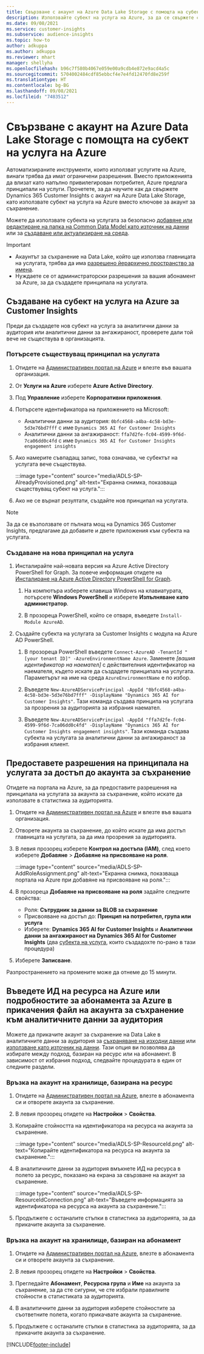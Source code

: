 ```yaml
---
title: Свързване с акаунт на Azure Data Lake Storage с помощта на субект на услуга
description: Използвайте субект на услуга на Azure, за да се свържете с вашето data lake.
ms.date: 09/08/2021
ms.service: customer-insights
ms.subservice: audience-insights
ms.topic: how-to
author: adkuppa
ms.author: adkuppa
ms.reviewer: mhart
manager: shellyha
ms.openlocfilehash: b96c7f580b4067e059e00a9cdb4e872e9acd4a5c
ms.sourcegitcommit: 5704002484cdf85ebbcf4e7e4fd12470fd8e259f
ms.translationtype: HT
ms.contentlocale: bg-BG
ms.lasthandoff: 09/08/2021
ms.locfileid: "7483512"
---
```

# <a name="connect-to-an-azure-data-lake-storage-account-by-using-an-azure-service-principal"></a>Свързване с акаунт на Azure Data Lake Storage с помощта на субект на услуга на Azure

Автоматизираните инструменти, които използват услугите на Azure, винаги трябва да имат ограничени разрешения. Вместо приложенията да влизат като напълно привилегирован потребител, Azure предлага принципали на услуги. Прочетете, за да научите как да свържете Dynamics 365 Customer Insights с акаунт на Azure Data Lake Storage, като използвате субект на услуга на Azure вместо ключове за акаунт за съхранение. 

Можете да използвате субекта на услугата за безопасно [добавяне или редактиране на папка на Common Data Model като източник на данни](connect-common-data-model.md) или за [създаване или актуализиране на среда](get-started-paid.md).

> [!IMPORTANT]
> - Акаунтът за съхранение на Data Lake, който ще използва главницата на услугата, трябва да има [разрешено йерархично пространство за имена](/azure/storage/blobs/data-lake-storage-namespace).
> - Нуждаете се от администраторски разрешения за вашия абонамент за Azure, за да създадете принципала на услугата.

## <a name="create-an-azure-service-principal-for-customer-insights"></a>Създаване на субект на услуга на Azure за Customer Insights

Преди да създадете нов субект на услуга за аналитични данни за аудитория или аналитични данни за ангажираност, проверете дали той вече не съществува в организацията.

### <a name="look-for-an-existing-service-principal"></a>Потърсете съществуващ принципал на услугата

1. Отидете на [Административен портал на Azure](https://portal.azure.com) и влезте във вашата организация.

2. От **Услуги на Azure** изберете **Azure Active Directory**.

3. Под **Управление** изберете **Корпоративни приложения**.

4. Потърсете идентификатора на приложението на Microsoft:
   - Аналитични данни за аудитория: `0bfc4568-a4ba-4c58-bd3e-5d3e76bd7fff` с име `Dynamics 365 AI for Customer Insights`
   - Аналитични данни за ангажираност: `ffa7d2fe-fc04-4599-9f6d-7ca06dd0c4fd` с име `Dynamics 365 AI for Customer Insights engagement insights`

5. Ако намерите съвпадащ запис, това означава, че субектът на услугата вече съществува. 
   
   :::image type="content" source="media/ADLS-SP-AlreadyProvisioned.png" alt-text="Екранна снимка, показваща съществуващ субект на услуга.":::
   
6. Ако не се върнат резултати, създайте нов принципал на услугата.

>[!NOTE]
>За да се възползвате от пълната мощ на Dynamics 365 Customer Insights, предлагаме да добавите и двете приложения към субекта на услугата.

### <a name="create-a-new-service-principal"></a>Създаване на нова принципал на услуга

1. Инсталирайте най-новата версия на Azure Active Directory PowerShell for Graph. За повече информация отидете на [Инсталиране на Azure Active Directory PowerShell for Graph](/powershell/azure/active-directory/install-adv2).

   1. На компютъра изберете клавиша Windows на клавиатурата, потърсете **Windows PowerShell** и изберете **Изпълняване като администратор**.
   
   1. В прозореца PowerShell, който се отваря, въведете `Install-Module AzureAD`.

2. Създайте субекта на услугата за Customer Insights с модула на Azure AD PowerShell.

   1. В прозореца PowerShell въведете `Connect-AzureAD -TenantId "[your tenant ID]" -AzureEnvironmentName Azure`. Заменете *[вашия идентификатор на наемател]* с действителния идентификатор на наемателя, където искате да създадете принципала на услугата. Параметърът на име на среда `AzureEnvironmentName` е по избор.
  
   1. Въведете `New-AzureADServicePrincipal -AppId "0bfc4568-a4ba-4c58-bd3e-5d3e76bd7fff" -DisplayName "Dynamics 365 AI for Customer Insights"`. Тази команда създава принципа на услугата за прозрения за аудиторията за избрания наемател. 

   1. Въведете `New-AzureADServicePrincipal -AppId "ffa7d2fe-fc04-4599-9f6d-7ca06dd0c4fd" -DisplayName "Dynamics 365 AI for Customer Insights engagement insights"`. Тази команда създава субекта на услугата за аналитични данни за ангажираност за избрания клиент.

## <a name="grant-permissions-to-the-service-principal-to-access-the-storage-account"></a>Предоставете разрешения на принципала на услугата за достъп до акаунта за съхранение

Отидете на портала на Azure, за да предоставите разрешения на принципала на услугата за акаунта за съхранение, който искате да използвате в статистика за аудиторията.

1. Отидете на [Административен портал на Azure](https://portal.azure.com) и влезте във вашата организация.

1. Отворете акаунта за съхранение, до който искате да има достъп главницата на услугата, за да има прозрения за аудиторията.

1. В левия прозорец изберете **Контрол на достъпа (IAM)**, след което изберете **Добавяне** > **Добавяне на присвояване на роля**.

   :::image type="content" source="media/ADLS-SP-AddRoleAssignment.png" alt-text="Екранна снимка, показваща портала на Azure при добавяне на присвояване на роля.":::

1. В прозореца **Добавяне на присвояване на роля** задайте следните свойства:
   - Роля: **Сътрудник за данни за BLOB за съхранение**
   - Присвояване на достъп до: **Принцип на потребител, група или услуга**
   - Изберете: **Dynamics 365 AI for Customer Insights** и **Аналитични данни за ангажираност на Dynamics 365 AI for Customer Insights** (два [субекта на услуга](#create-a-new-service-principal), които създадохте по-рано в тази процедура)

1.  Изберете **Записване**.

Разпространението на промените може да отнеме до 15 минути.

## <a name="enter-the-azure-resource-id-or-the-azure-subscription-details-in-the-storage-account-attachment-to-audience-insights"></a>Въведете ИД на ресурса на Azure или подробностите за абонамента за Azure в прикачения файл на акаунта за съхранение към аналитичните данни за аудитория

Можете да прикачите акаунт за съхранение на Data Lake в аналитичните данни за аудитория за [съхраняване на изходни данни](manage-environments.md) или [използване като източник на данни](connect-common-data-service-lake.md). Тази опция ви позволява да избирате между подход, базиран на ресурс или на абонамент. В зависимост от избрания подход, следвайте процедурата в един от следните раздели.

### <a name="resource-based-storage-account-connection"></a>Връзка на акаунт на хранилище, базирана на ресурс

1. Отидете на [Административен портал на Azure](https://portal.azure.com), влезте в абонамента си и отворете акаунта за съхранение.

1. В левия прозорец отидете на **Настройки** > **Свойства**.

1. Копирайте стойността на идентификатора на ресурса на акаунта за съхранение.

   :::image type="content" source="media/ADLS-SP-ResourceId.png" alt-text="Копирайте идентификатора на ресурса на акаунта за съхранение.":::

1. В аналитичните данни за аудитория вмъкнете ИД на ресурса в полето за ресурс, показано на екрана за свързване на акаунт за съхранение.

   :::image type="content" source="media/ADLS-SP-ResourceIdConnection.png" alt-text="Въведете информацията за идентификатора на ресурса на акаунта за съхранение.":::   

1. Продължете с останалите стъпки в статистика за аудиторията, за да прикачите акаунта за съхранение.

### <a name="subscription-based-storage-account-connection"></a>Връзка на акаунт на хранилище, базиран на абонамент

1. Отидете на [Административен портал на Azure](https://portal.azure.com), влезте в абонамента си и отворете акаунта за съхранение.

1. В левия прозорец отидете на **Настройки** > **Свойства**.

1. Прегледайте **Абонамент**, **Ресурсна група** и **Име** на акаунта за съхранение, за да сте сигурни, че сте избрали правилните стойности в статистиката за аудиторията.

1. В аналитичните данни за аудитория изберете стойностите за съответните полета, когато прикачвате акаунта за съхранение.

1. Продължете с останалите стъпки в статистика за аудиторията, за да прикачите акаунта за съхранение.


[!INCLUDE[footer-include](../includes/footer-banner.md)]
